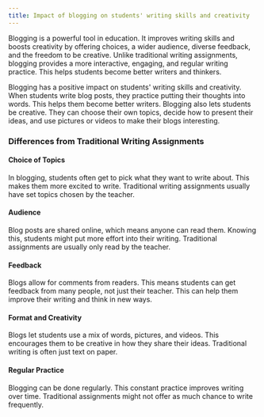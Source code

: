 ```yaml
---
title: Impact of blogging on students' writing skills and creativity
---
```


Blogging is a powerful tool in education. It improves writing skills and boosts creativity by offering choices, a wider audience, diverse feedback, and the freedom to be creative. Unlike traditional writing assignments, blogging provides a more interactive, engaging, and regular writing practice. This helps students become better writers and thinkers.

Blogging has a positive impact on students' writing skills and creativity. When students write blog posts, they practice putting their thoughts into words. This helps them become better writers. Blogging also lets students be creative. They can choose their own topics, decide how to present their ideas, and use pictures or videos to make their blogs interesting.

### Differences from Traditional Writing Assignments

#### Choice of Topics

In blogging, students often get to pick what they want to write about. This makes them more excited to write. Traditional writing assignments usually have set topics chosen by the teacher.

#### Audience

Blog posts are shared online, which means anyone can read them. Knowing this, students might put more effort into their writing. Traditional assignments are usually only read by the teacher.

#### Feedback

Blogs allow for comments from readers. This means students can get feedback from many people, not just their teacher. This can help them improve their writing and think in new ways.

#### Format and Creativity

Blogs let students use a mix of words, pictures, and videos. This encourages them to be creative in how they share their ideas. Traditional writing is often just text on paper.

#### Regular Practice

Blogging can be done regularly. This constant practice improves writing over time. Traditional assignments might not offer as much chance to write frequently.
